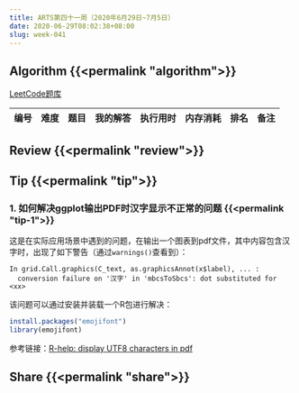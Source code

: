```yaml
---
title: ARTS第四十一周（2020年6月29日~7月5日）
date: 2020-06-29T08:02:38+08:00
slug: week-041
---
```


## Algorithm {{<permalink "algorithm">}}

[LeetCode题库](https://leetcode-cn.com/problemset/all/)

| 编号 | 难度 | 题目 | 我的解答 | 执行用时 | 内存消耗 | 排名 | 备注 |
|:----:|:----:|:-----|:---------|---------:|---------:|-----:|:-----|

## Review {{<permalink "review">}}


## Tip {{<permalink "tip">}}

### 1. 如何解决ggplot输出PDF时汉字显示不正常的问题 {{<permalink "tip-1">}}

这是在实际应用场景中遇到的问题，在输出一个图表到pdf文件，其中内容包含汉字时，出现了如下警告（通过`warnings()`查看到）：

```
In grid.Call.graphics(C_text, as.graphicsAnnot(x$label), ... :
  conversion failure on '汉字' in 'mbcsToSbcs': dot substituted for <xx>
```

该问题可以通过安装并装载一个R包进行解决：

```r
install.packages("emojifont")
library(emojifont)
```

参考链接：[R-help: display UTF8 characters in pdf](https://r.789695.n4.nabble.com/display-UTF8-characters-in-pdf-td4729577.html)

## Share {{<permalink "share">}}


